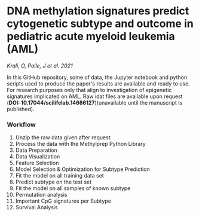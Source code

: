 # DNA methylation signatures predict cytogenetic subtype and outcome in pediatric acute myeloid leukemia (AML)
*Krali, O, Palle, J et al. 2021*

In this GitHub repository, some of data, the Jupyter notebook and python scripts used to produce the paper's results are available and ready to use.
For research purposes only that align to investigation of epigenetic signatures implicated on AML. Raw idat files are available upon request (**DOI: 10.17044/scilifelab.14666127**)(unavailable until the manuscript is published).

### Workflow 
1. Unzip the raw data given after request
2. Process the data with the Methylprep Python Library
3. Data Preparation 
4. Data Visualization 
5. Feature Selection
6. Model Selection & Optimization for Subtype Prediction
7. Fit the model on all training data set
8. Predict subtype on the test set
9. Fit the model on all samples of known subtype
10. Permutation analysis
11. Important CpG signatures per Subtype
12. Survival Analysis
